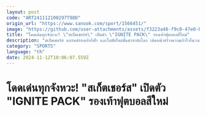 ```yaml
---
layout: post
code: "ART241112100297T98D"
origin_url: "https://www.sanook.com/sport/1566451/"
image: "https://github.com/user-attachments/assets/f3223a46-f9c0-47e0-bc07-505bc69aec88"
title: "โดดเด่นทุกจังหวะ! \"สเก็ตเชอร์ส\" เปิดตัว \"IGNITE PACK\" รองเท้าฟุตบอลสีใหม่"
description: "สเก็ตเชอร์ส แบรนด์รองเท้ากีฬา และไลฟ์สไตล์ชั้นนำระดับโลก เดินหน้าสร้างความเร้าใจในวงการฟุตบอลอีกครั้ง ด้วยการเปิดตัวสีใหม่ IGNITE PACK ที่พร้อมจะจุดประกายความมั่นใจ พร้อมส่งมอบความสบายให้นักเตะทุกคนได้โดดเด่นในทุกจังหวะการเล่น ภายใต้แนวคิด COMFORTABLE IN THE SPOTLIGHT"
category: "SPORTS"
language: "th"
date: 2024-11-12T10:06:07.559Z
---
```


# โดดเด่นทุกจังหวะ! "สเก็ตเชอร์ส" เปิดตัว "IGNITE PACK" รองเท้าฟุตบอลสีใหม่
